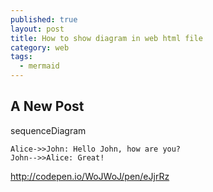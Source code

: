 ```yaml
---
published: true
layout: post
title: How to show diagram in web html file
category: web
tags:
  - mermaid
---
```

## A New Post

<script src="https://cdn.rawgit.com/knsv/mermaid/0.5.1/dist/mermaid.min.js"></script>
<script>mermaid.initialize({startOnLoad:true});</script>
    
    
<div class="mermaid">
sequenceDiagram
  
    Alice->>John: Hello John, how are you?
    John-->>Alice: Great!
</div>


http://codepen.io/WoJWoJ/pen/eJjrRz
